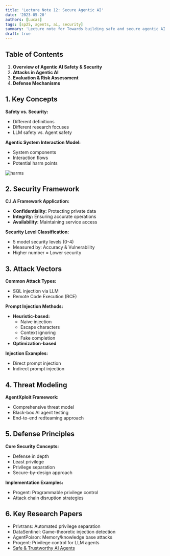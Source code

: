 ```yaml
---
title: 'Lecture Note 12: Secure Agentic AI'
date: '2023-05-20'
authors: [Lucas]
tags: [sp25, agents, ai, security]
summary: 'Lecture note for Towards building safe and secure agentic AI'
draft: true
---
```


## Table of Contents

1. **Overview of Agentic AI Safety & Security**
2. **Attacks in Agentic AI**
3. **Evaluation & Risk Assessment**
4. **Defense Mechanisms**

## 1. Key Concepts

**Safety vs. Security:**

- Different definitions
- Different research focuses
- LLM safety vs. Agent safety

**Agentic System Interaction Model:**

- System components
- Interaction flows
- Potential harm points

![harms](/imgs/blog/2025/sp25/harms.png)

## 2. Security Framework

**C.I.A Framework Application:**

- **Confidentiality:** Protecting private data
- **Integrity:** Ensuring accurate operations
- **Availability:** Maintaining service access

**Security Level Classification:**

- 5 model security levels (0-4)
- Measured by: Accuracy & Vulnerability
- Higher number = Lower security

## 3. Attack Vectors

**Common Attack Types:**

- SQL injection via LLM
- Remote Code Execution (RCE)

**Prompt Injection Methods:**

- **Heuristic-based:**
  - Naive injection
  - Escape characters
  - Context ignoring
  - Fake completion
- **Optimization-based**

**Injection Examples:**

- Direct prompt injection
- Indirect prompt injection

## 4. Threat Modeling

**AgentXploit Framework:**

- Comprehensive threat model
- Black-box AI agent testing
- End-to-end redteaming approach

## 5. Defense Principles

**Core Security Concepts:**

- Defense in depth
- Least privilege
- Privilege separation
- Secure-by-design approach

**Implementation Examples:**

- Progent: Programmable privilege control
- Attack chain disruption strategies

## 6. Key Research Papers

- Privtrans: Automated privilege separation
- DataSentinel: Game-theoretic injection detection
- AgentPoison: Memory/knowledge base attacks
- Progent: Privilege control for LLM agents
- [Safe & Trustworthy AI Agents](https://rdi.berkeley.edu/llm-agents/assets/dawn-agent-safety.pdf)
